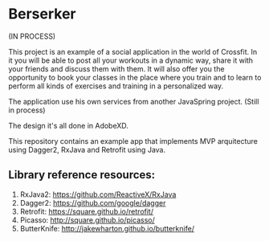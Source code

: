 # Berserker

(IN PROCESS)

This project is an example of a social application in the world of Crossfit. In it you will be able to post all your workouts in a dynamic way, share it with your friends and discuss them with them. It will also offer you the opportunity to book your classes in the place where you train and to learn to perform all kinds of exercises and training in a personalized way.

The application use his own services from another JavaSpring project. (Still in process)

The design it's all done in AdobeXD.

This repository contains an example app that implements MVP arquitecture using Dagger2, RxJava and Retrofit using Java.

## Library reference resources:
1. RxJava2: https://github.com/ReactiveX/RxJava
2. Dagger2: https://github.com/google/dagger
3. Retrofit: https://square.github.io/retrofit/
4. Picasso: http://square.github.io/picasso/
5. ButterKnife: http://jakewharton.github.io/butterknife/
